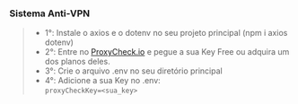### Sistema Anti-VPN

> - 1°: Instale o axios e o dotenv no seu projeto principal (npm i axios dotenv)
> - 2°: Entre no [ProxyCheck.io](https://proxycheck.io) e pegue a sua Key Free ou adquira um dos planos deles.
> - 3°: Crie o arquivo .env no seu diretório principal
> - 4°: Adicione a sua Key no .env:<br>
`proxyCheckKey=<sua_key>`
